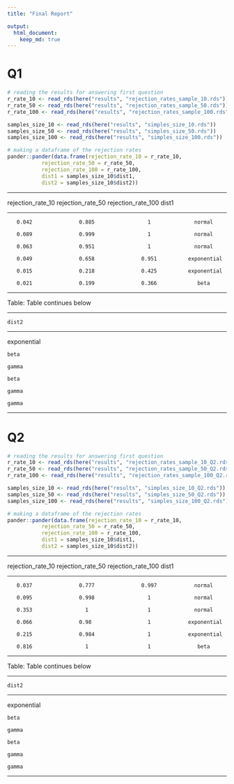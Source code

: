 ```yaml
---
title: "Final Report"

output: 
  html_document:
    keep_md: true
---
```




# Q1


```r
# reading the results for answering first question
r_rate_10 <- read_rds(here("results", "rejection_rates_sample_10.rds"))
r_rate_50 <- read_rds(here("results", "rejection_rates_sample_50.rds"))
r_rate_100 <- read_rds(here("results", "rejection_rates_sample_100.rds"))

samples_size_10 <- read_rds(here("results", "simples_size_10.rds"))
samples_size_50 <- read_rds(here("results", "simples_size_50.rds"))
samples_size_100 <- read_rds(here("results", "simples_size_100.rds"))
```

```r
# making a dataframe of the rejection rates
pander::pander(data.frame(rejection_rate_10 = r_rate_10, 
           rejection_rate_50 = r_rate_50,
           rejection_rate_100 = r_rate_100,
           dist1 = samples_size_10$dist1,
           dist2 = samples_size_10$dist2))
```


--------------------------------------------------------------------------
 rejection_rate_10   rejection_rate_50   rejection_rate_100      dist1    
------------------- ------------------- -------------------- -------------
       0.042               0.885                 1              normal    

       0.089               0.999                 1              normal    

       0.063               0.951                 1              normal    

       0.049               0.658               0.951          exponential 

       0.015               0.218               0.425          exponential 

       0.021               0.199               0.366             beta     
--------------------------------------------------------------------------

Table: Table continues below

 
-------------
    dist2    
-------------
 exponential 

    beta     

    gamma    

    beta     

    gamma    

    gamma    
-------------

# Q2


```r
# reading the results for answering first question
r_rate_10 <- read_rds(here("results", "rejection_rates_sample_10_Q2.rds"))
r_rate_50 <- read_rds(here("results", "rejection_rates_sample_50_Q2.rds"))
r_rate_100 <- read_rds(here("results", "rejection_rates_sample_100_Q2.rds"))

samples_size_10 <- read_rds(here("results", "simples_size_10_Q2.rds"))
samples_size_50 <- read_rds(here("results", "simples_size_50_Q2.rds"))
samples_size_100 <- read_rds(here("results", "simples_size_100_Q2.rds"))
```


```r
# making a dataframe of the rejection rates
pander::pander(data.frame(rejection_rate_10 = r_rate_10, 
           rejection_rate_50 = r_rate_50,
           rejection_rate_100 = r_rate_100,
           dist1 = samples_size_10$dist1,
           dist2 = samples_size_10$dist2))
```


--------------------------------------------------------------------------
 rejection_rate_10   rejection_rate_50   rejection_rate_100      dist1    
------------------- ------------------- -------------------- -------------
       0.037               0.777               0.997            normal    

       0.095               0.998                 1              normal    

       0.353                 1                   1              normal    

       0.066               0.98                  1            exponential 

       0.215               0.984                 1            exponential 

       0.816                 1                   1               beta     
--------------------------------------------------------------------------

Table: Table continues below

 
-------------
    dist2    
-------------
 exponential 

    beta     

    gamma    

    beta     

    gamma    

    gamma    
-------------
    
